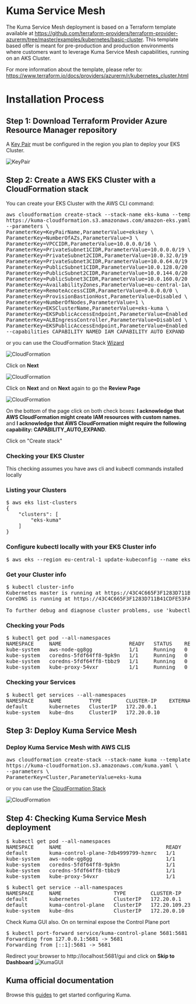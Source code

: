 # Kuma Service Mesh

The Kuma Service Mesh deployment is based on a Terraform template available at https://github.com/terraform-providers/terraform-provider-azurerm/tree/master/examples/kubernetes/basic-cluster. This template based offer is meant for pre-production and production environments where customers want to leverage Kuma Service Mesh capabilities, running on an AKS Cluster.

For more information about the template, please refer to: https://www.terraform.io/docs/providers/azurerm/r/kubernetes_cluster.html


#  Installation Process


## Step 1: Download Terraform Provider Azure Resource Manager repository
A [Key Pair](https://docs.aws.amazon.com/AWSEC2/latest/UserGuide/ec2-key-pairs.html) must be configured in the region you plan to deploy your EKS Cluster.

![KeyPair](https://github.com/Kong/aws-marketplace/blob/master/screenshots/KeyPair.png)



## Step 2: Create a AWS EKS Cluster with a CloudFormation stack

You can create your EKS Cluster with the AWS CLI command:

<pre>
aws cloudformation create-stack --stack-name eks-kuma --template-url \
https://kuma-cloudformation.s3.amazonaws.com/amazon-eks.yaml \
--parameters \
ParameterKey=KeyPairName,ParameterValue=ekskey \
ParameterKey=NumberOfAZs,ParameterValue=3 \
ParameterKey=VPCCIDR,ParameterValue=10.0.0.0/16 \
ParameterKey=PrivateSubnet1CIDR,ParameterValue=10.0.0.0/19 \
ParameterKey=PrivateSubnet2CIDR,ParameterValue=10.0.32.0/19 \
ParameterKey=PrivateSubnet3CIDR,ParameterValue=10.0.64.0/19 \
ParameterKey=PublicSubnet1CIDR,ParameterValue=10.0.128.0/20 \
ParameterKey=PublicSubnet2CIDR,ParameterValue=10.0.144.0/20 \
ParameterKey=PublicSubnet3CIDR,ParameterValue=10.0.160.0/20 \
ParameterKey=AvailabilityZones,ParameterValue=eu-central-1a\\,eu-central-1b\\,eu-central-1c \
ParameterKey=RemoteAccessCIDR,ParameterValue=0.0.0.0/0 \
ParameterKey=ProvisionBastionHost,ParameterValue=Disabled \
ParameterKey=NumberOfNodes,ParameterValue=1 \
ParameterKey=EKSClusterName,ParameterValue=eks-kuma \
ParameterKey=EKSPublicAccessEndpoint,ParameterValue=Enabled \
ParameterKey=ALBIngressController,ParameterValue=Disabled \
ParameterKey=EKSPublicAccessEndpoint,ParameterValue=Enabled \
--capabilities CAPABILITY_NAMED_IAM CAPABILITY_AUTO_EXPAND
</pre>

or you can use the CloudFormation Stack [Wizard](https://console.aws.amazon.com/cloudformation/home?region=eu-central-1#/stacks/new?stackName=eks-kuma&templateURL=https://kuma-cloudformation.s3.amazonaws.com/amazon-eks.yaml)

![CloudFormation](https://github.com/Kong/aws-marketplace/blob/master/Kuma/screenshots/CF-step1.png)

Click on <b>Next</b>

![CloudFormation](https://github.com/Kong/aws-marketplace/blob/master/Kuma/screenshots/CF-step2.png)

Click on <b>Next</b> and on <b>Next</b> again to go the <b>Review Page</b>

![CloudFormation](https://github.com/Kong/aws-marketplace/blob/master/Kuma/screenshots/CF-step3.png)

On the bottom of the page click on both check boxes: <b>I acknowledge that AWS CloudFormation might create IAM resources with custom names.</b> and <b>I acknowledge that AWS CloudFormation might require the following capability: CAPABILITY_AUTO_EXPAND</b>.

Click on "Create stack"



### Checking your EKS Cluster

This checking assumes you have aws cli and kubectl commands installed locally

### Listing your Clusters
<pre>
$ aws eks list-clusters
{
    "clusters": [
        "eks-kuma"
    ]
}
</pre>

### Configure kubectl locally with your EKS Cluster info
<pre>
$ aws eks --region eu-central-1 update-kubeconfig --name eks-kuma
</pre>

### Get your Cluster info
<pre>
$ kubectl cluster-info
Kubernetes master is running at https://43C4C665F3F1283D711B41CDFE53FA2D.gr7.eu-central-1.eks.amazonaws.com
CoreDNS is running at https://43C4C665F3F1283D711B41CDFE53FA2D.gr7.eu-central-1.eks.amazonaws.com/api/v1/namespaces/kube-system/services/kube-dns:dns/proxy

To further debug and diagnose cluster problems, use 'kubectl cluster-info dump'.
</pre>


### Checking your Pods
<pre>
$ kubectl get pod --all-namespaces
NAMESPACE     NAME                      READY   STATUS    RESTARTS   AGE
kube-system   aws-node-qg8gg            1/1     Running   0          111m
kube-system   coredns-5fdf64ff8-9pk9n   1/1     Running   0          125m
kube-system   coredns-5fdf64ff8-tbbz9   1/1     Running   0          125m
kube-system   kube-proxy-54vxr          1/1     Running   0          111m
</pre>

### Checking your Services
<pre>
$ kubectl get services --all-namespaces
NAMESPACE     NAME         TYPE        CLUSTER-IP    EXTERNAL-IP   PORT(S)         AGE
default       kubernetes   ClusterIP   172.20.0.1    <none>        443/TCP         125m
kube-system   kube-dns     ClusterIP   172.20.0.10   <none>        53/UDP,53/TCP   125m
</pre>



## Step 3: Deploy Kuma Service Mesh

### Deploy Kuma Service Mesh with AWS CLIS

<pre>
aws cloudformation create-stack --stack-name kuma --template-url \
https://kuma-cloudformation.s3.amazonaws.com/kuma.yaml \
--parameters \
ParameterKey=Cluster,ParameterValue=eks-kuma
</pre>

or you can use the [CloudFormation Stack](https://console.aws.amazon.com/cloudformation/home?region=eu-central-1#/stacks/new?stackName=kuma&templateURL=https://kuma-cloudformation.s3.amazonaws.com/kuma.yaml)


![CloudFormation](https://github.com/Kong/aws-marketplace/blob/master/Kuma/screenshots/CF-step4.png)



## Step 4: Checking Kuma Service Mesh deployment

<pre>
$ kubectl get pod --all-namespaces
NAMESPACE     NAME                                  READY   STATUS    RESTARTS   AGE
default       kuma-control-plane-7db4999799-hzmrc   1/1     Running   0          20s
kube-system   aws-node-qg8gg                        1/1     Running   0          126m
kube-system   coredns-5fdf64ff8-9pk9n               1/1     Running   0          139m
kube-system   coredns-5fdf64ff8-tbbz9               1/1     Running   0          139m
kube-system   kube-proxy-54vxr                      1/1     Running   0          126m
</pre>

<pre>
$ kubectl get service --all-namespaces
NAMESPACE     NAME                 TYPE        CLUSTER-IP       EXTERNAL-IP   PORT(S)                                                                  AGE
default       kubernetes           ClusterIP   172.20.0.1       <none>        443/TCP                                                                  140m
default       kuma-control-plane   ClusterIP   172.20.109.231   <none>        5681/TCP,443/TCP,5676/TCP,5677/TCP,5678/TCP,5679/TCP,5682/TCP,5653/UDP   35s
kube-system   kube-dns             ClusterIP   172.20.0.10      <none>        53/UDP,53/TCP                                                            140m
</pre>

Check Kuma GUI also. On on terminal expose the Control Plane port

<pre>
$ kubectl port-forward service/kuma-control-plane 5681:5681
Forwarding from 127.0.0.1:5681 -> 5681
Forwarding from [::1]:5681 -> 5681
</pre>

Redirect your browser to http://localhost:5681/gui and click on <b>Skip to Dashboard</b>
![KumaGUI](https://github.com/Kong/aws-marketplace/blob/master/Kuma/screenshots/GUI.png)


## Kuma official documentation

Browse this [guides](https://kuma.io/docs) to get started configuring Kuma.
